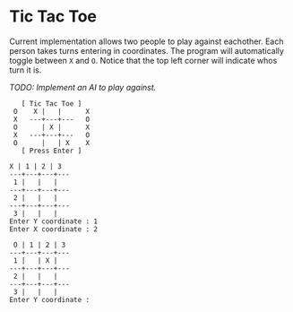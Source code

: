 
# Tic Tac Toe

Current implementation allows two people to play against eachother. Each person takes turns entering in coordinates. The program will automatically toggle between `X` and `O`. Notice that the top left corner will indicate whos turn it is. 

*TODO: Implement an AI to play against.*

```
   [ Tic Tac Toe ]  
 O    X |   |      X
 X   ---+---+---   O
 O      | X |      X
 X   ---+---+---   O
 O      |   | X    X
   [ Press Enter ] 
```

```
X | 1 | 2 | 3
---+---+---+---
 1 |   |   |  
---+---+---+---
 2 |   |   |  
---+---+---+---
 3 |   |   |  
Enter Y coordinate : 1
Enter X coordinate : 2
```

```
 O | 1 | 2 | 3
---+---+---+---
 1 |   | X |  
---+---+---+---
 2 |   |   |  
---+---+---+---
 3 |   |   |  
Enter Y coordinate : 
``` 
